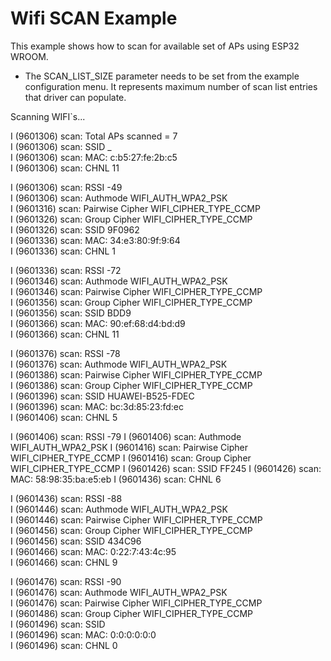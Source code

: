 # Wifi SCAN Example

This example shows how to scan for available set of APs using ESP32 WROOM.

* The SCAN_LIST_SIZE parameter needs to be set from the example configuration menu. It represents maximum number of scan list entries that driver can populate.



Scanning WIFI`s...


I (9601306) scan: Total APs scanned = 7  
I (9601306) scan: SSID          _  
I (9601306) scan: MAC:          c:b5:27:fe:2b:c5  
I (9601306) scan: CHNL          11  

I (9601306) scan: RSSI          -49  
I (9601306) scan: Authmode      WIFI_AUTH_WPA2_PSK  
I (9601316) scan: Pairwise Cipher       WIFI_CIPHER_TYPE_CCMP  
I (9601326) scan: Group Cipher  WIFI_CIPHER_TYPE_CCMP  
I (9601326) scan: SSID          9F0962  
I (9601336) scan: MAC:          34:e3:80:9f:9:64  
I (9601336) scan: CHNL          1  

I (9601336) scan: RSSI          -72  
I (9601346) scan: Authmode      WIFI_AUTH_WPA2_PSK  
I (9601346) scan: Pairwise Cipher       WIFI_CIPHER_TYPE_CCMP  
I (9601356) scan: Group Cipher  WIFI_CIPHER_TYPE_CCMP  
I (9601356) scan: SSID          BDD9  
I (9601366) scan: MAC:          90:ef:68:d4:bd:d9  
I (9601366) scan: CHNL          11  

I (9601376) scan: RSSI          -78  
I (9601376) scan: Authmode      WIFI_AUTH_WPA2_PSK  
I (9601386) scan: Pairwise Cipher       WIFI_CIPHER_TYPE_CCMP  
I (9601386) scan: Group Cipher  WIFI_CIPHER_TYPE_CCMP  
I (9601396) scan: SSID          HUAWEI-B525-FDEC  
I (9601396) scan: MAC:          bc:3d:85:23:fd:ec  
I (9601406) scan: CHNL          5  

I (9601406) scan: RSSI          -79
I (9601406) scan: Authmode      WIFI_AUTH_WPA2_PSK
I (9601416) scan: Pairwise Cipher       WIFI_CIPHER_TYPE_CCMP
I (9601416) scan: Group Cipher  WIFI_CIPHER_TYPE_CCMP
I (9601426) scan: SSID          FF245
I (9601426) scan: MAC:          58:98:35:ba:e5:eb
I (9601436) scan: CHNL          6

I (9601436) scan: RSSI          -88  
I (9601446) scan: Authmode      WIFI_AUTH_WPA2_PSK  
I (9601446) scan: Pairwise Cipher       WIFI_CIPHER_TYPE_CCMP  
I (9601456) scan: Group Cipher  WIFI_CIPHER_TYPE_CCMP  
I (9601456) scan: SSID          434C96  
I (9601466) scan: MAC:          0:22:7:43:4c:95  
I (9601466) scan: CHNL          9  

I (9601476) scan: RSSI          -90  
I (9601476) scan: Authmode      WIFI_AUTH_WPA2_PSK  
I (9601476) scan: Pairwise Cipher       WIFI_CIPHER_TYPE_CCMP  
I (9601486) scan: Group Cipher  WIFI_CIPHER_TYPE_CCMP  
I (9601496) scan: SSID  
I (9601496) scan: MAC:          0:0:0:0:0:0  
I (9601496) scan: CHNL          0  

